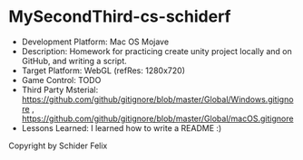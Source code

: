 # MySecondThird-cs-schiderf
* Development Platform: Mac OS Mojave
* Description: Homework for practicing create unity project locally and on GitHub, and writing a script.
* Target Platform: WebGL (refRes: 1280x720)
* Game Control: TODO
* Third Party Msterial: https://github.com/github/gitignore/blob/master/Global/Windows.gitignore , https://github.com/github/gitignore/blob/master/Global/macOS.gitignore
* Lessons Learned: I learned how to write a README :)

Copyright by Schider Felix
